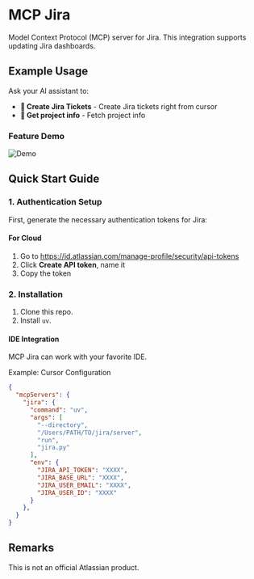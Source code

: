 # MCP Jira

Model Context Protocol (MCP) server for Jira. This integration supports updating Jira dashboards.

## Example Usage

Ask your AI assistant to:

- **📝 Create Jira Tickets** - Create Jira tickets right from cursor
- **📄 Get project info** - Fetch project info

### Feature Demo

![Demo](https://github.com/TusharShahi/mcp-jira/blob/master/demo/recording.gif)


## Quick Start Guide

### 1. Authentication Setup

First, generate the necessary authentication tokens for Jira:

#### For Cloud

1. Go to https://id.atlassian.com/manage-profile/security/api-tokens
2. Click **Create API token**, name it
3. Copy the token 

### 2. Installation

1. Clone this repo.
2. Install `uv`.

#### IDE Integration

MCP Jira can work with your favorite IDE.

Example: Cursor Configuration

```json
{
  "mcpServers": {
    "jira": {
      "command": "uv",
      "args": [
        "--directory",
        "/Users/PATH/TO/jira/server",
        "run",
        "jira.py"
      ],
      "env": {
        "JIRA_API_TOKEN": "XXXX",
        "JIRA_BASE_URL": "XXXX",
        "JIRA_USER_EMAIL": "XXXX",
        "JIRA_USER_ID": "XXXX" 
      }
    },
  }
}

```

## Remarks 

This is not an official Atlassian product.


